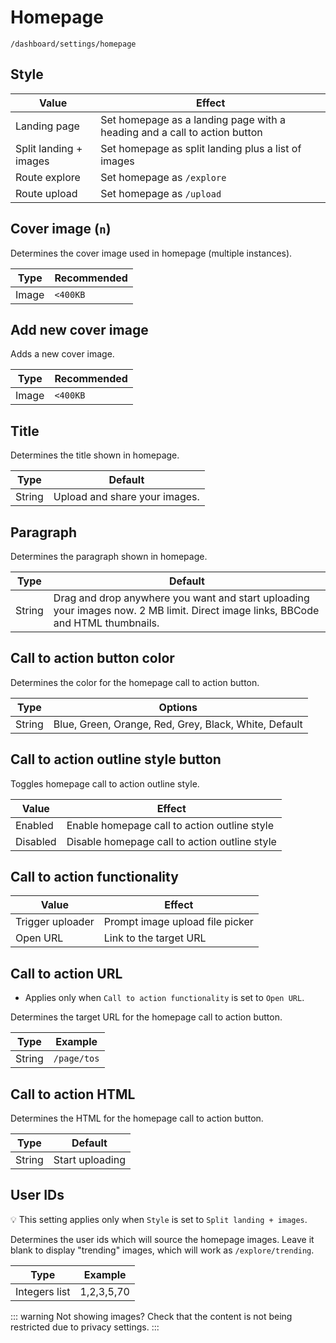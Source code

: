 # Homepage

`/dashboard/settings/homepage`

## Style

| Value                  | Effect                                                                    |
| ---------------------- | ------------------------------------------------------------------------- |
| Landing page           | Set homepage as a landing page with a heading and a call to action button |
| Split landing + images | Set homepage as split landing plus a list of images                       |
| Route explore          | Set homepage as `/explore`                                                |
| Route upload           | Set homepage as `/upload`                                                 |

## Cover image (`n`)

Determines the cover image used in homepage (multiple instances).

| Type  | Recommended |
| ----- | ----------- |
| Image | `<400KB`    |

## Add new cover image

Adds a new cover image.

| Type  | Recommended |
| ----- | ----------- |
| Image | `<400KB`    |

## Title

Determines the title shown in homepage.

| Type   | Default                       |
| ------ | ----------------------------- |
| String | Upload and share your images. |

## Paragraph

Determines the paragraph shown in homepage.

| Type   | Default                                                                                                                          |
| ------ | -------------------------------------------------------------------------------------------------------------------------------- |
| String | Drag and drop anywhere you want and start uploading your images now. 2 MB limit. Direct image links, BBCode and HTML thumbnails. |

## Call to action button color

Determines the color for the homepage call to action button.

| Type   | Options                                               |
| ------ | ----------------------------------------------------- |
| String | Blue, Green, Orange, Red, Grey, Black, White, Default |

## Call to action outline style button

Toggles homepage call to action outline style.

| Value    | Effect                                        |
| -------- | --------------------------------------------- |
| Enabled  | Enable homepage call to action outline style  |
| Disabled | Disable homepage call to action outline style |

## Call to action functionality

| Value            | Effect                          |
| ---------------- | ------------------------------- |
| Trigger uploader | Prompt image upload file picker |
| Open URL         | Link to the target URL          |

## Call to action URL

* Applies only when `Call to action functionality` is set to `Open URL`.

Determines the target URL for the homepage call to action button.

| Type   | Example     |
| ------ | ----------- |
| String | `/page/tos` |

## Call to action HTML

Determines the HTML for the homepage call to action button.

| Type   | Default         |
| ------ | --------------- |
| String | Start uploading |

## User IDs

💡 This setting applies only when `Style` is set to `Split landing + images`.

Determines the user ids which will source the homepage images. Leave it blank to display "trending" images, which will work as `/explore/trending`.

| Type          | Example    |
| ------------- | ---------- |
| Integers list | 1,2,3,5,70 |

::: warning Not showing images?
Check that the content is not being restricted due to privacy settings.
:::
